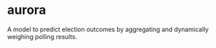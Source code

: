 # aurora
A model to predict election outcomes by aggregating and dynamically weighing polling results.
